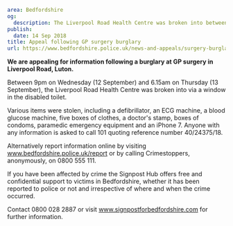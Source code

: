 ```yaml
area: Bedfordshire
og:
  description: The Liverpool Road Health Centre was broken into between 9pm on Wednesday (12 September) and 6.15am on Thursday (13 September) and several items were stolen.
publish:
  date: 14 Sep 2018
title: Appeal following GP surgery burglary
url: https://www.bedfordshire.police.uk/news-and-appeals/surgery-burglary-luton-sept18
```

**We are appealing for information following a burglary at GP surgery in Liverpool Road, Luton.**

Between 9pm on Wednesday (12 September) and 6.15am on Thursday (13 September), the Liverpool Road Health Centre was broken into via a window in the disabled toilet.

Various items were stolen, including a defibrillator, an ECG machine, a blood glucose machine, five boxes of clothes, a doctor's stamp, boxes of condoms, paramedic emergency equipment and an iPhone 7. Anyone with any information is asked to call 101 quoting reference number 40/24375/18.

Alternatively report information online by visiting www.bedfordshire.police.uk/report or by calling Crimestoppers, anonymously, on 0800 555 111.

If you have been affected by crime the Signpost Hub offers free and confidential support to victims in Bedfordshire, whether it has been reported to police or not and irrespective of where and when the crime occurred.

Contact 0800 028 2887 or visit www.signpostforbedfordshire.com for further information.

